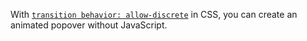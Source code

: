 With [`transition behavior: allow-discrete`](https://tailwindcss.com/docs/transition-behavior#basic-example) in CSS, you can create an animated popover without JavaScript.
